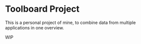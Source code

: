 # Toolboard Project

This is a personal project of mine, to combine data from multiple applications in one overview.

WIP